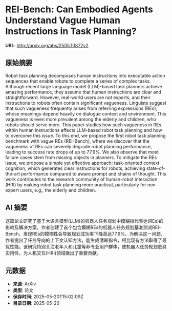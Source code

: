 # REI-Bench: Can Embodied Agents Understand Vague Human Instructions in Task Planning?

**URL**: http://arxiv.org/abs/2505.10872v2

## 原始摘要

Robot task planning decomposes human instructions into executable action
sequences that enable robots to complete a series of complex tasks. Although
recent large language model (LLM)-based task planners achieve amazing
performance, they assume that human instructions are clear and straightforward.
However, real-world users are not experts, and their instructions to robots
often contain significant vagueness. Linguists suggest that such vagueness
frequently arises from referring expressions (REs), whose meanings depend
heavily on dialogue context and environment. This vagueness is even more
prevalent among the elderly and children, who robots should serve more. This
paper studies how such vagueness in REs within human instructions affects
LLM-based robot task planning and how to overcome this issue. To this end, we
propose the first robot task planning benchmark with vague REs (REI-Bench),
where we discover that the vagueness of REs can severely degrade robot planning
performance, leading to success rate drops of up to 77.9%. We also observe that
most failure cases stem from missing objects in planners. To mitigate the REs
issue, we propose a simple yet effective approach: task-oriented context
cognition, which generates clear instructions for robots, achieving
state-of-the-art performance compared to aware prompt and chains of thought.
This work contributes to the research community of human-robot interaction
(HRI) by making robot task planning more practical, particularly for non-expert
users, e.g., the elderly and children.


## AI 摘要

这篇论文研究了基于大语言模型(LLM)的机器人任务规划中模糊指代表达(REs)的影响及解决方案。作者创建了首个包含模糊REs的机器人任务规划基准测试REI-Bench，发现REs的模糊性会导致规划成功率下降高达77.9%。为解决这一问题，作者提出了任务导向的上下文认知方法，能生成清晰指令，相比现有方法取得了最优性能。该研究特别关注老年人和儿童等非专业用户群体，使机器人任务规划更具实用性，为人机交互(HRI)领域做出了重要贡献。

## 元数据

- **来源**: ArXiv
- **类型**: 论文
- **保存时间**: 2025-05-20T15:02:09Z
- **目录日期**: 2025-05-20
